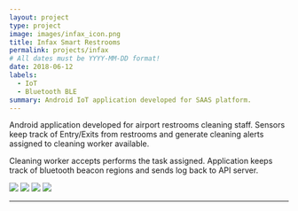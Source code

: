 ```yaml
---
layout: project
type: project
image: images/infax_icon.png
title: Infax Smart Restrooms
permalink: projects/infax
# All dates must be YYYY-MM-DD format!
date: 2018-06-12
labels:
  - IoT
  - Bluetooth BLE
summary: Android IoT application developed for SAAS platform.
---
```


Android application developed for airport restrooms cleaning staff. Sensors keep track of Entry/Exits from restrooms and generate cleaning alerts assigned to cleaning worker available. 

Cleaning worker accepts performs the task assigned. Application keeps track of bluetooth beacon regions and sends log back to API server.

<div class="ui small rounded images">
  <img class="ui image" src="../images/infax (2).png">
  <img class="ui image" src="../images/infax (3).png">
  <img class="ui image" src="../images/infax (4).png">
  <img class="ui image" src="../images/infax (1).png">
</div>

<hr>

